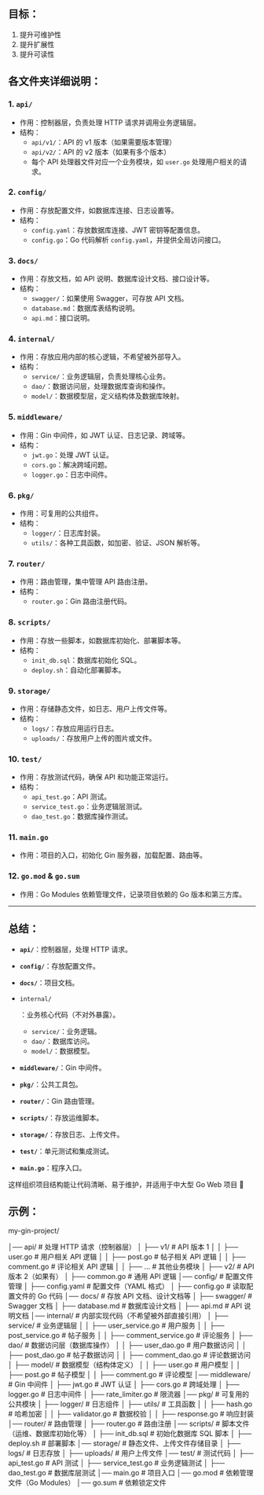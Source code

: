 ## 目标：
1. 提升可维护性
2. 提升扩展性
3. 提升可读性

## 各文件夹详细说明：

### 1. `api/`

- 作用：控制器层，负责处理 HTTP 请求并调用业务逻辑层。
- 结构：
    - `api/v1/`：API 的 v1 版本（如果需要版本管理）
    - `api/v2/`：API 的 v2 版本（如果有多个版本）
    - 每个 API 处理器文件对应一个业务模块，如 `user.go` 处理用户相关的请求。

### 2. `config/`

- 作用：存放配置文件，如数据库连接、日志设置等。
- 结构：
    - `config.yaml`：存放数据库连接、JWT 密钥等配置信息。
    - `config.go`：Go 代码解析 `config.yaml`，并提供全局访问接口。

### 3. `docs/`

- 作用：存放文档，如 API 说明、数据库设计文档、接口设计等。
- 结构：
    - `swagger/`：如果使用 Swagger，可存放 API 文档。
    - `database.md`：数据库表结构说明。
    - `api.md`：接口说明。

### 4. `internal/`

- 作用：存放应用内部的核心逻辑，不希望被外部导入。
- 结构：
    - `service/`：业务逻辑层，负责处理核心业务。
    - `dao/`：数据访问层，处理数据库查询和操作。
    - `model/`：数据模型层，定义结构体及数据库映射。

### 5. `middleware/`

- 作用：Gin 中间件，如 JWT 认证、日志记录、跨域等。
- 结构：
    - `jwt.go`：处理 JWT 认证。
    - `cors.go`：解决跨域问题。
    - `logger.go`：日志中间件。

### 6. `pkg/`

- 作用：可复用的公共组件。
- 结构：
    - `logger/`：日志库封装。
    - `utils/`：各种工具函数，如加密、验证、JSON 解析等。

### 7. `router/`

- 作用：路由管理，集中管理 API 路由注册。
- 结构：
    - `router.go`：Gin 路由注册代码。

### 8. `scripts/`

- 作用：存放一些脚本，如数据库初始化、部署脚本等。
- 结构：
    - `init_db.sql`：数据库初始化 SQL。
    - `deploy.sh`：自动化部署脚本。

### 9. `storage/`

- 作用：存储静态文件，如日志、用户上传文件等。
- 结构：
    - `logs/`：存放应用运行日志。
    - `uploads/`：存放用户上传的图片或文件。

### 10. `test/`

- 作用：存放测试代码，确保 API 和功能正常运行。
- 结构：
    - `api_test.go`：API 测试。
    - `service_test.go`：业务逻辑层测试。
    - `dao_test.go`：数据库操作测试。

### 11. `main.go`

- 作用：项目的入口，初始化 Gin 服务器，加载配置、路由等。

### 12. `go.mod` & `go.sum`

- 作用：Go Modules 依赖管理文件，记录项目依赖的 Go 版本和第三方库。

------

## 总结：

- **`api/`**：控制器层，处理 HTTP 请求。

- **`config/`**：存放配置文件。

- **`docs/`**：项目文档。

- `internal/`

  ：业务核心代码（不对外暴露）。

    - `service/`：业务逻辑。
    - `dao/`：数据库访问。
    - `model/`：数据模型。

- **`middleware/`**：Gin 中间件。

- **`pkg/`**：公共工具包。

- **`router/`**：Gin 路由管理。

- **`scripts/`**：存放运维脚本。

- **`storage/`**：存放日志、上传文件。

- **`test/`**：单元测试和集成测试。

- **`main.go`**：程序入口。

这样组织项目结构能让代码清晰、易于维护，并适用于中大型 Go Web 项目 🚀

## 示例：

my-gin-project/

│── api/                  # 处理 HTTP 请求（控制器层）
│   ├── v1/               # API 版本 1
│   │   ├── user.go       # 用户相关 API 逻辑
│   │   ├── post.go       # 帖子相关 API 逻辑
│   │   ├── comment.go    # 评论相关 API 逻辑
│   │   ├── ...           # 其他业务模块
│   ├── v2/               # API 版本 2（如果有）
│   ├── common.go         # 通用 API 逻辑
│── config/               # 配置文件管理
│   ├── config.yaml       # 配置文件（YAML 格式）
│   ├── config.go         # 读取配置文件的 Go 代码
│── docs/                 # 存放 API 文档、设计文档等
│   ├── swagger/          # Swagger 文档
│   ├── database.md       # 数据库设计文档
│   ├── api.md            # API 说明文档
│── internal/             # 内部实现代码（不希望被外部直接引用）
│   ├── service/          # 业务逻辑层
│   │   ├── user_service.go  # 用户服务
│   │   ├── post_service.go  # 帖子服务
│   │   ├── comment_service.go # 评论服务
│   ├── dao/              # 数据访问层（数据库操作）
│   │   ├── user_dao.go   # 用户数据访问
│   │   ├── post_dao.go   # 帖子数据访问
│   │   ├── comment_dao.go # 评论数据访问
│   ├── model/            # 数据模型（结构体定义）
│   │   ├── user.go       # 用户模型
│   │   ├── post.go       # 帖子模型
│   │   ├── comment.go    # 评论模型
│── middleware/           # Gin 中间件
│   ├── jwt.go            # JWT 认证
│   ├── cors.go           # 跨域处理
│   ├── logger.go         # 日志中间件
│   ├── rate_limiter.go   # 限流器
│── pkg/                  # 可复用的公共模块
│   ├── logger/           # 日志组件
│   ├── utils/            # 工具函数
│   │   ├── hash.go       # 哈希加密
│   │   ├── validator.go  # 数据校验
│   │   ├── response.go   # 响应封装
│── router/               # 路由管理
│   ├── router.go         # 路由注册
│── scripts/              # 脚本文件（运维、数据库初始化等）
│   ├── init_db.sql       # 初始化数据库 SQL 脚本
│   ├── deploy.sh         # 部署脚本
│── storage/              # 静态文件、上传文件存储目录
│   ├── logs/             # 日志存放
│   ├── uploads/          # 用户上传文件
│── test/                 # 测试代码
│   ├── api_test.go       # API 测试
│   ├── service_test.go   # 业务逻辑测试
│   ├── dao_test.go       # 数据库层测试
│── main.go               # 项目入口
│── go.mod                # 依赖管理文件（Go Modules）
│── go.sum                # 依赖锁定文件